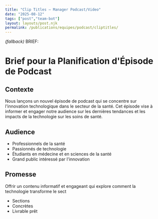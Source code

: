 ```yaml
---
title: "Clip Titles — Manager Podcast/Video"
date: "2025-08-12"
tags: ["post","team-bot"]
layout: layouts/post.njk
permalink: /publications/equipes/podcast/cliptitles/
---
```

*(fallback)* BRIEF:
# Brief pour la Planification d'Épisode de Podcast

## Contexte
Nous lançons un nouvel épisode de podcast qui se concentre sur l'innovation technologique dans le secteur de la santé. Cet épisode vise à informer et engager notre audience sur les dernières tendances et les impacts de la technologie sur les soins de santé.

## Audience
- Professionnels de la santé
- Passionnés de technologie
- Étudiants en médecine et en sciences de la santé
- Grand public intéressé par l'innovation

## Promesse
Offrir un contenu informatif et engageant qui explore comment la technologie transforme le sect

- Sections
- Concrètes
- Livrable prêt
